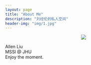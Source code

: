 ```yaml
---
layout: page
title: "About Me"
description: "刘经伦的私人空间"
header-img: "img/1.jpg"
---
```


<center>
    <p><img src="http://dreamofbook.qiniudn.com/Zero.png" align="center"></p>
</center>

Allen Liu<br />
MSSI @ JHU <br />
Enjoy the moment. <br />




